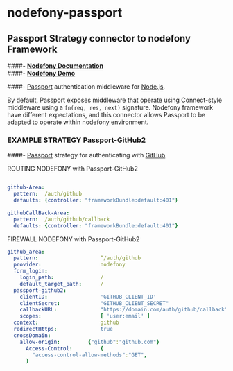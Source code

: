 # nodefony-passport


##  **Passport Strategy connector to nodefony Framework**

####-  **[Nodefony Documentation](https://nodefony.net/documentation)**  
####-  **[Nodefony Demo](https://nodefony.net)**  

####- [Passport](http://passportjs.org/)  authentication middleware for [Node.js](http://nodejs.org/).


By default, Passport exposes middleware that operate using Connect-style
middleware using a `fn(req, res, next)` signature.  Nodefony framework
have different expectations, and this connector allows Passport to be adapted
to operate within nodefony environment.










### EXAMPLE STRATEGY Passport-GitHub2 

####- [Passport](http://passportjs.org/) strategy for authenticating with [GitHub](https://github.com/cfsghost/passport-github)

ROUTING NODEFONY with Passport-GitHub2 
```yaml

github-Area: 
  pattern:  /auth/github
  defaults: {controller: "frameworkBundle:default:401"}

githubCallBack-Area: 
  pattern:  /auth/github/callback
  defaults: {controller: "frameworkBundle:default:401"}

```

FIREWALL NODEFONY with Passport-GitHub2 

```yaml
github_area:
  pattern:                    ^/auth/github
  provider:                   nodefony
  form_login:
    login_path:               /
    default_target_path:      /
  passport-github2:
    clientID:                 'GITHUB_CLIENT_ID'
    clientSecret:             "GITHUB_CLIENT_SECRET" 
    callbackURL:              "https://domain.com/auth/github/callback" 
    scopes:                   [ 'user:email' ]
  context:                    github
  redirectHttps:              true
  crossDomain: 
    allow-origin:	      {"github":"github.com"}
      Access-Control:         {
        "access-control-allow-methods":"GET",
      }
```
